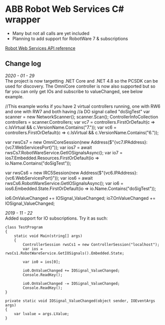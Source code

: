 # ABB Robot Web Services C# wrapper

 - Many but not all calls are yet included 
 - Planning to add support for RobotWare 7 & subscriptions
 
[Robot Web Services API reference](http://developercenter.robotstudio.com/blobproxy/devcenter/Robot_Web_Services/html/index.html)
## Change log

*2020 - 01 - 29*  
The project is now targetting .NET Core and .NET 4.8 so the PCSDK can be used for discovery. The OmniCore controller is now also supported but so far you can only get IOs and subscribe to valueChanged, see below example.

//This example works if you have 2 virtual controllers running, one with RW6 and one with RW7 and both having //a DO signal called "doSigTest"
var scanner = new NetworkScanner();
scanner.Scan();
ControllerInfoCollection controllers = scanner.Controllers;
var vc7 = controllers.FirstOrDefault(c => c.IsVirtual && c.VersionName.Contains("7."));
var vc6 = controllers.FirstOrDefault(c => c.IsVirtual && c.VersionName.Contains("6."));

var rwsCs7 = new OmniCoreSession(new Address($"{vc7.IPAddress}:{vc7.WebServicesPort}"));
var ios7 = await rwsCs7.RobotWareService.GetIOSignalsAsync();
var io7 = ios7.Embedded.Resources.FirstOrDefault(io => io.Name.Contains("doSigTest"));

var rwsCs6 = new IRC5Session(new Address($"{vc6.IPAddress}:{vc6.WebServicesPort}"));
var ios6 = await rwsCs6.RobotWareService.GetIOSignalsAsync();
var io6 = ios6.Embedded.State.FirstOrDefault(io => io.Name.Contains("doSigTest"));

io6.OnValueChanged += IOSignal_ValueChanged;
io7.OnValueChanged += IOSignal_ValueChanged;


*2019 - 11 - 22*  
Added support for IO subscriptions. Try it as such:

    class TestProgram
    {
        static void Main(string[] args)
        {
            ControllerSession rwsCs1 = new ControllerSession("localhost");
            var ios = rwsCs1.RobotWareService.GetIOSignals().Embedded.State;

            var io0 = ios[0];

            io0.OnValueChanged += IOSignal_ValueChanged;
            Console.ReadKey();

            io0.OnValueChanged -= IOSignal_ValueChanged;
            Console.ReadKey();
    }
      
    private static void IOSignal_ValueChanged(object sender, IOEventArgs args)
    {
        var lvalue = args.LValue;
    }